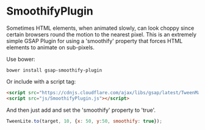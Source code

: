 # SmoothifyPlugin

Sometimes HTML elements, when animated slowly, can look choppy since certain browsers round the motion to the nearest pixel. This is an extremely simple GSAP Plugin for using a 'smoothify' property that forces HTML elements to animate on sub-pixels.

Use bower:

```
bower install gsap-smoothify-plugin
```

Or include with a script tag:

```html
<script src="https://cdnjs.cloudflare.com/ajax/libs/gsap/latest/TweenMax.min.js"></script>
<script src="js/SmoothifyPlugin.js"></script>
```

And then just add and set the 'smoothify' property to 'true'.

```js
TweenLite.to(target, 10, {x: 50, y:50, smoothify: true});
```